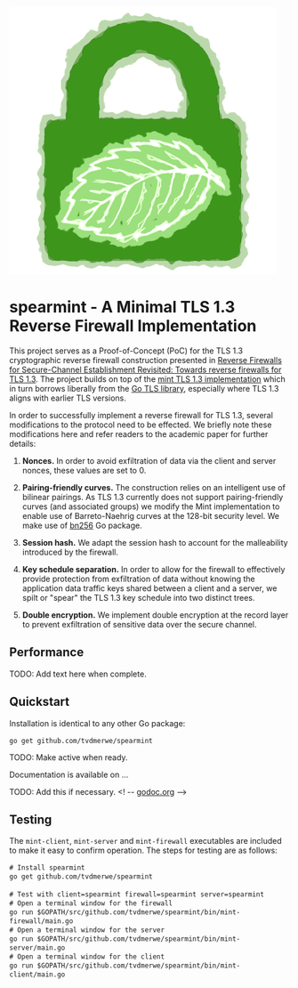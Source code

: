 ![logo not rendering](mint.svg)

spearmint - A Minimal TLS 1.3 Reverse Firewall Implementation
==============================

This project serves as a Proof-of-Concept (PoC) for the TLS 1.3 cryptographic reverse
firewall construction presented in [Reverse Firewalls for Secure-Channel Establishment
Revisited: Towards reverse firewalls for TLS 1.3](). The project builds
on top of the [mint TLS 1.3 implementation](https://github.com/bifurcation/mint) which
in turn borrows liberally from the [Go TLS
library](https://golang.org/pkg/crypto/tls/), especially where TLS 1.3 aligns
with earlier TLS versions.

In order to successfully implement a reverse firewall for TLS 1.3, several modifications
to the protocol need to be effected. We briefly note these modifications here and
refer readers to the academic paper for further details:

1. **Nonces.** In order to avoid exfiltration of data via the client and server
nonces, these values are set to 0.

2. **Pairing-friendly curves.** The construction relies on an intelligent use of
bilinear pairings. As TLS 1.3 currently does not support pairing-friendly curves
(and associated groups) we modify the Mint implementation to enable use of
Barreto-Naehrig curves at the 128-bit security level. We make use of [bn256](https://godoc.org/golang.org/x/crypto/bn256) Go
package.

3. **Session hash.** We adapt the session hash to account for the malleability
introduced by the firewall.

4. **Key schedule separation.** In order to allow for the firewall to effectively
provide protection from exfiltration of data without knowing the application data
traffic keys shared between a client and a server, we spilt or "spear" the TLS 1.3 key
schedule into two distinct trees.

5. **Double encryption.** We implement double encryption at the record layer to
prevent exfiltration of sensitive data over the secure channel.  

## Performance

TODO: Add text here when complete.

## Quickstart

Installation is identical to any other Go package:

```
go get github.com/tvdmerwe/spearmint
```
TODO: Make active when ready.

Documentation is available on ...

TODO: Add this if necessary.
<! -- [godoc.org](https://godoc.org/github.com/bifurcation/mint) -->

## Testing

The `mint-client`, `mint-server` and `mint-firewall` executables are included
to make it easy to confirm operation. The steps
for testing are as follows:

```
# Install spearmint
go get github.com/tvdmerwe/spearmint

# Test with client=spearmint firewall=spearmint server=spearmint
# Open a terminal window for the firewall
go run $GOPATH/src/github.com/tvdmerwe/spearmint/bin/mint-firewall/main.go
# Open a terminal window for the server
go run $GOPATH/src/github.com/tvdmerwe/spearmint/bin/mint-server/main.go
# Open a terminal window for the client
go run $GOPATH/src/github.com/tvdmerwe/spearmint/bin/mint-client/main.go

```
